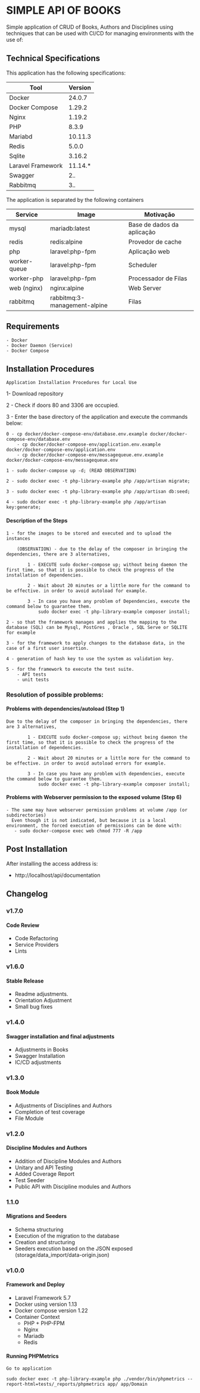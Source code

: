 # SIMPLE API OF BOOKS

Simple application of CRUD of Books, Authors and Disciplines using techniques that can be used with CI/CD
for managing environments with the use of:


## Technical Specifications

This application has the following specifications: 

| Tool | Version |
| --- | --- |
| Docker | 24.0.7 |
| Docker Compose | 1.29.2 |
| Nginx | 1.19.2 |
| PHP | 8.3.9 |
| Mariabd | 10.11.3 |
| Redis | 5.0.0 |
| Sqlite | 3.16.2 |
| Laravel Framework | 11.14.* |
| Swagger | 2.*.* |
| Rabbitmq | 3.*.* |

The application is separated by the following containers

| Service | Image | Motivação
| --- | --- | --- |
| mysql | mariadb:latest | Base de dados da aplicação |
| redis | redis:alpine | Provedor de cache |
| php | laravel:php-fpm | Aplicação web |
| worker-queue | laravel:php-fpm | Scheduler |
| worker-php | laravel:php-fpm | Processador de Filas |
| web (nginx) | nginx:alpine | Web Server |
| rabbitmq | rabbitmq:3-management-alpine | Filas |

## Requirements
    - Docker
    - Docker Daemon (Service)
    - Docker Compose

## Installation Procedures
    Application Installation Procedures for Local Use

1- Download repository 
    
2 - Check if doors 80 and 3306 are occupied.

3 - Enter the base directory of the application and execute the commands below:
    
    0 - cp docker/docker-compose-env/database.env.example docker/docker-compose-env/database.env
        - cp docker/docker-compose-env/application.env.example docker/docker-compose-env/application.env
        - cp docker/docker-compose-env/messagequeue.env.example docker/docker-compose-env/messagequeue.env

    1 - sudo docker-compose up -d; (READ OBSERVATION)

    2 - sudo docker exec -t php-library-example php /app/artisan migrate;

    3 - sudo docker exec -t php-library-example php /app/artisan db:seed;

    4 - sudo docker exec -t php-library-example php /app/artisan key:generate;
    

    
#### Description of the Steps

    1 - for the images to be stored and executed and to upload the instances
        
        (OBSERVATION) - due to the delay of the composer in bringing the dependencies, there are 3 alternatives,
        
            1 - EXECUTE sudo docker-compose up; without being daemon the first time, so that it is possible to check the progress of the installation of dependencies.
            
            2 - Wait about 20 minutes or a little more for the command to be effective. in order to avoid autoload for example.
            
            3 - In case you have any problem of Dependencies, execute the command below to guarantee them.
                sudo docker exec -t php-library-example composer install;
    
    2 - so that the framework manages and applies the mapping to the database (SQL) can be Mysql, PostGres , Oracle , SQL Serve or SQLITE for example
    
    3 - for the framework to apply changes to the database data, in the case of a first user insertion.
    
    4 - generation of hash key to use the system as validation key.
    
    5 - for the framework to execute the test suite.
        - API tests  
        - unit tests
     
### Resolution of possible problems:

#### Problems with dependencies/autoload (Step 1)
    Due to the delay of the composer in bringing the dependencies, there are 3 alternatives,
        
            1 - EXECUTE sudo docker-compose up; without being daemon the first time, so that it is possible to check the progress of the installation of dependencies.
            
            2 - Wait about 20 minutes or a little more for the command to be effective. in order to avoid autoload errors for example.
            
            3 - In case you have any problem with dependencies, execute the command below to guarantee them.
                sudo docker exec -t php-library-example composer install;

#### Problems with Webserver permission to the exposed volume (Step 6)
    - The same may have webserver permission problems at volume /app (or subdirectories)
      Even though it is not indicated, but because it is a local environment, the forced execution of permissions can be done with:
       - sudo docker-compose exec web chmod 777 -R /app    

## Post Installation

After installing the access address is:

- http://localhost/api/documentation


## Changelog

### v1.7.0
#### Code Review
 - Code Refactoring
 - Service Providers
 - Lints

### v1.6.0
#### Stable Release
 - Readme adjustments.
 - Orientation Adjustment
 - Small bug fixes


### v1.4.0
#### Swagger installation and final adjustments
- Adjustments in Books
- Swagger Installation
- IC/CD adjustments

### v1.3.0
#### Book Module
- Adjustments of Disciplines and Authors
- Completion of test coverage
- File Module

### v1.2.0
#### Discipline Modules and Authors
- Addition of Discipline Modules and Authors
- Unitary and API Testing
- Added Coverage Report
- Test Seeder
- Public API with Discipline modules and Authors

### 1.1.0
#### Migrations and Seeders
- Schema structuring
- Execution of the migration to the database
- Creation and structuring
- Seeders execution based on the JSON exposed (storage/data_import/data-origin.json)


### v1.0.0
#### Framework and Deploy

- Laravel Framework 5.7
- Docker using version 1.13
- Docker compose version 1.22
- Container Context
    - PHP + PHP-FPM
    - Nginx
    - Mariadb
    - Redis

#### Running PHPMetrics

    Go to application
    
    sudo docker exec -t php-library-example php ./vendor/bin/phpmetrics --report-html=tests/_reports/phpmetrics app/ app/Domain